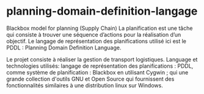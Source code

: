 # planning-domain-definition-langage
Blackbox model for planning (Supply Chain)
La planification est une tâche qui consiste à trouver une séquence d’actions pour la réalisation d’un objectif. Le langage de représentation des planifications utilisé ici est le PDDL : Planning Domain Definition Language.

Le projet consiste à réaliser la gestion de transport logistiques. Language et technologies utilisés: langage de représentation des planifications : PDDL, comme système de planification : Blackbox en utilisant Cygwin ; qui une grande collection d'outils GNU et Open Source qui fournissent des fonctionnalités similaires à une distribution linux sur Windows.
